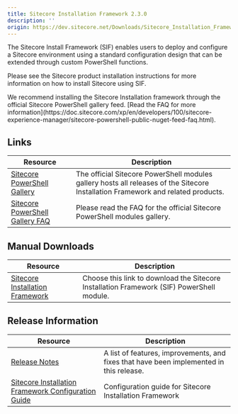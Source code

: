 ```yaml
---
title: Sitecore Installation Framework 2.3.0
description: ''
origin: https://dev.sitecore.net/Downloads/Sitecore_Installation_Framework/2x/Sitecore_Installation_Framework_230
---
```


The Sitecore Install Framework (SIF) enables users to deploy and configure a Sitecore environment using a standard configuration design that can be extended through custom PowerShell functions.

Please see the Sitecore product installation instructions for more information on how to install Sitecore using SIF.

  <Alert variant='warning' mb={4}>
    <AlertIcon />
    We recommend installing the Sitecore Installation framework through the official Sitecore PowerShell gallery feed. [Read the FAQ for more information](https://doc.sitecore.com/xp/en/developers/100/sitecore-experience-manager/sitecore-powershell-public-nuget-feed-faq.html).
  </Alert>
  

## Links

 | Resource | Description |
 | --- | --- |
 | [Sitecore PowerShell Gallery](https://cloudsmith.io/~sitecore/repos/resources/packages/) | The official Sitecore PowerShell modules gallery hosts all releases of the Sitecore Installation Framework and related products. |
 | [Sitecore PowerShell Gallery FAQ](https://doc.sitecore.com/xp/en/developers/100/sitecore-experience-manager/sitecore-powershell-public-nuget-feed-faq.html) | Please read the FAQ for the official Sitecore PowerShell modules gallery. |

## Manual Downloads

 | Resource | Description |
 | --- | --- |
 | [Sitecore Installation Framework](https://scdp.blob.core.windows.net/downloads/Sitecore%20Installation%20Framework/2x/Sitecore%20Installation%20Framework%20230/Secure/SitecoreInstallFramework%202.3.0%20rev.%20200625.zip) | Choose this link to download the Sitecore Installation Framework (SIF) PowerShell module. |

## Release Information

 | Resource | Description |
 | --- | --- |
 | [Release Notes](/downloads/Sitecore_Installation_Framework/2x/Sitecore_Installation_Framework_230/Release_Notes) | A list of features, improvements, and fixes that have been implemented in this release. |
 | [Sitecore Installation Framework Configuration Guide](https://scdp.blob.core.windows.net/downloads/Sitecore%20Installation%20Framework/2x/Sitecore%20Installation%20Framework%20230/Secure/Sitecore_Installation_Framework_Configuration_Guide-2.3.0.pdf) | Configuration guide for Sitecore Installation Framework |